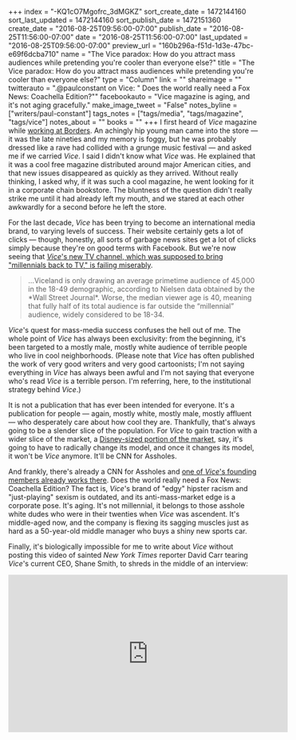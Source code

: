 +++
index = "-KQ1cO7Mgofrc_3dMGKZ"
sort_create_date = 1472144160
sort_last_updated = 1472144160
sort_publish_date = 1472151360
create_date = "2016-08-25T09:56:00-07:00"
publish_date = "2016-08-25T11:56:00-07:00"
date = "2016-08-25T11:56:00-07:00"
last_updated = "2016-08-25T09:56:00-07:00"
preview_url = "160b296a-f51d-1d3e-47bc-e69f6dcba710"
name = "The Vice paradox: How do you attract mass audiences while pretending you're cooler than everyone else?"
title = "The Vice paradox: How do you attract mass audiences while pretending you're cooler than everyone else?"
type = "Column"
link = ""
shareimage = ""
twitterauto = ".@paulconstant on Vice: \" Does the world really need a Fox News: Coachella Edition?\""
facebookauto = "Vice magazine is aging, and it's not aging gracefully."
make_image_tweet = "False"
notes_byline = ["writers/paul-constant"]
tags_notes = ["tags/media", "tags/magazine", "tags/vice"]
notes_about = ""
books = ""
+++
I first heard of *Vice* magazine while [working at Borders](https://medium.com/@paulconstant/books-without-borders-b8ccb08b5b8a#.m31okopsy). An achingly hip young man came into the store — it was the late nineties and my memory is foggy, but he was probably dressed like a rave had collided with a grunge music festival — and asked me if we carried *Vice*. I said I didn't know what *Vice* was. He explained that it was a cool free magazine distributed around major American cities, and that new issues disappeared as quickly as they arrived. Without really thinking, I asked why, if it was such a cool magazine, he went looking for it in a corporate chain bookstore. The bluntness of the question didn't really strike me until it had already left my mouth, and we stared at each other awkwardly for a second before he left the store.

For the last decade, *Vice* has been trying to become an international media brand, to varying levels of success. Their website certainly gets a lot of clicks — though, honestly, all sorts of garbage news sites get a lot of clicks simply because they're on good terms with Facebook. But we're now seeing that [*Vice*'s new TV channel, which was supposed to bring "millennials back to TV," is failing miserably](http://www.thewrap.com/viceland-low-ratings-shane-smith-ae-disney-vice-media/). 

<blockquote>...Viceland is only drawing an average primetime audience of 45,000 in the 18-49 demographic, according to Nielsen data obtained by the *Wall Street Journal*. Worse, the median viewer age is 40, meaning that fully half of its total audience is far outside the “millennial” audience, widely considered to be 18-34.</blockquote>

*Vice*'s quest for mass-media success confuses the hell out of me. The whole point of *Vice* has always been exclusivity: from the beginning, it's been targeted to a mostly male, mostly white audience of terrible people who live in cool neighborhoods. (Please note that *Vice* has often published the work of very good writers and very good cartoonists; I'm not saying everything in *Vice* has always been awful and I'm not saying that everyone who's read *Vice* is a terrible person. I'm referring, here, to the institutional strategy behind *Vice*.) 

It is not a publication that has ever been intended for everyone. It's a publication for people — again, mostly white, mostly male, mostly affluent — who desperately care about how cool they are. Thankfully, that's always going to be a slender slice of the population. For *Vice* to gain traction with a wider slice of the market, a [Disney-sized portion of the market](http://www.wsj.com/articles/disney-and-vice-a-storybook-romance-1471963909), say, it's going to have to radically change its model, and once it changes its model, it won't be *Vice* anymore. It'll be CNN for Assholes. 

And frankly, there's already a CNN for Assholes and [one of *Vice*'s founding members already works there](http://www.huffingtonpost.com/2015/05/15/gavin-mcinnes-women-happier-at-home_n_7289048.html). Does the world really need a Fox News: Coachella Edition? The fact is, *Vice*'s brand of "edgy" hipster racism and "just-playing" sexism is outdated, and its anti-mass-market edge is a corporate pose. It's aging. It's not millennial, it belongs to those asshole white dudes who were in their twenties when *Vice* was ascendent. It's middle-aged now, and the company is flexing its sagging muscles just as hard as a 50-year-old middle manager who buys a shiny new sports car. 

Finally, it's biologically impossible for me to write about *Vice* without posting this video of sainted *New  York Times* reporter David Carr tearing *Vice*'s current CEO, Shane Smith,  to shreds in the middle of an interview:

<iframe width="560" height="315" src="https://www.youtube.com/embed/iLmkec_4Rfo?rel=0" frameborder="0" allowfullscreen></iframe>
